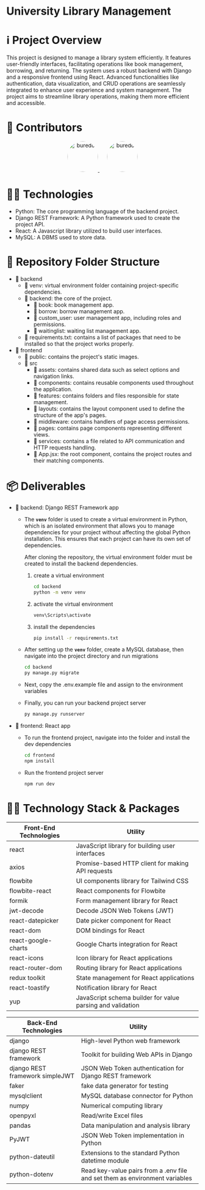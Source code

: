 # University Library Management

# ℹ️ Project Overview

This project is designed to manage a library system efficiently. It features user-friendly interfaces, facilitating operations like book management, borrowing, and returning. The system uses a robust backend with Django and a responsive frontend using React. Advanced functionalities like authentication, data visualization, and CRUD operations are seamlessly integrated to enhance user experience and system management. The project aims to streamline library operations, making them more efficient and accessible.

# **👥 Contributors**
<div align="center">
  <a href="https://github.com/yemery">
    <img src="https://avatars.githubusercontent.com/u/93683365?v=4" title="buredo" width="80" height="80" style="border-radius: 50%;">
  </a>
  <a href="https://github.com/sifeddineEddr">
    <img src="https://avatars.githubusercontent.com/u/108733613?s=96&v=4" title="buredo" width="80" height="80" style="border-radius: 50%; margin-left: 20px;">
  </a>
</div>


# **👨‍💻 Technologies**

- Python: The core programming language of the backend project.
- Django REST Framework: A Python framework used to create the project API.
- React: A Javascript library utilized to build user interfaces.
- MySQL: A DBMS used to store data.

# 📁 Repository Folder Structure

- 📂 backend
    - 📁 venv: virtual environment folder containing project-specific dependencies.
    - 📁 backend: the core of the project.
        - 📁 book: book management app.
        - 📁 borrow: borrow management app.
        - 📁 custom_user: user management app, including roles and permissions.
        - 📁 waitinglist: waiting list management app.
    - 📃 requirements.txt: contains a list of packages that need to be installed so that the project works properly.
- 📂 frontend
    - 📁 public: contains the project's static images.
    - 📁 src
        - 📁 assets: contains shared data such as select options and navigation links.
        - 📁 components: contains reusable components used throughout the application.
        - 📁 features: contains folders and files responsible for state management.
        - 📁 layouts: contains the layout component used to define the structure of the app's pages.
        - 📁 middleware: contains handlers of page access permissions.
        - 📁 pages: contains page components representing different views.
        - 📁 services: contains a file related to API communication and HTTP requests handling.
        - 📃 App.jsx: the root component, contains the project routes and their matching components.

# 📦 Deliverables

- 📂 backend: Django REST Framework app
    - The **`venv`** folder is used to create a virtual environment in Python, which is an isolated environment that allows you to manage dependencies for your project without affecting the global Python installation. This ensures that each project can have its own set of dependencies.
        
        After cloning the repository, the virtual environment folder must be created to install the backend dependencies.
        
        1. create a virtual environment
            
            ```bash
            cd backend
            python -m venv venv
            ```
            
        2. activate the virtual environment
            
            ```bash
            venv\Scripts\activate
            ```
            
        3. install the dependencies
            
            ```bash
            pip install -r requirements.txt
            ```
            
    - After setting up the **`venv`** folder, create a MySQL database, then navigate into the project directory and run migrations
        
        ```bash
        cd backend
        py manage.py migrate
        ```
        
    - Next, copy the .env.example file and assign to the environment variables
    - Finally, you can run your backend project server
        
        ```bash
        py manage.py runserver
        ```
        
- 📂 frontend: React app
    - To run the frontend project, navigate into the folder and install the dev dependencies
        
        ```bash
        cd frontend
        npm install
        ```
        
    - Run the frontend project server
        
        ```bash
        npm run dev
        ```
        

# 👨‍💻 Technology Stack & Packages

| Front-End Technologies | Utility |
| --- | --- |
| react | JavaScript library for building user interfaces |
| axios | Promise-based HTTP client for making API requests |
| flowbite | UI components library for Tailwind CSS |
| flowbite-react | React components for Flowbite |
| formik | Form management library for React |
| jwt-decode | Decode JSON Web Tokens (JWT) |
| react-datepicker | Date picker component for React |
| react-dom | DOM bindings for React |
| react-google-charts | Google Charts integration for React |
| react-icons | Icon library for React applications |
| react-router-dom | Routing library for React applications |
| redux toolkit | State management for React applications |
| react-toastify | Notification library for React |
| yup | JavaScript schema builder for value parsing and validation |

| Back-End Technologies | Utility |
| --- | --- |
| django | High-level Python web framework |
| django REST framework | Toolkit for building Web APIs in Django |
| django REST framework simpleJWT | JSON Web Token authentication for Django REST framework |
| faker | fake data generator for testing |
| mysqlclient | MySQL database connector for Python |
| numpy | Numerical computing library |
| openpyxl | Read/write Excel files |
| pandas | Data manipulation and analysis library |
| PyJWT | JSON Web Token implementation in Python |
| python-dateutil | Extensions to the standard Python datetime module |
| python-dotenv | Read key-value pairs from a .env file and set them as environment variables |